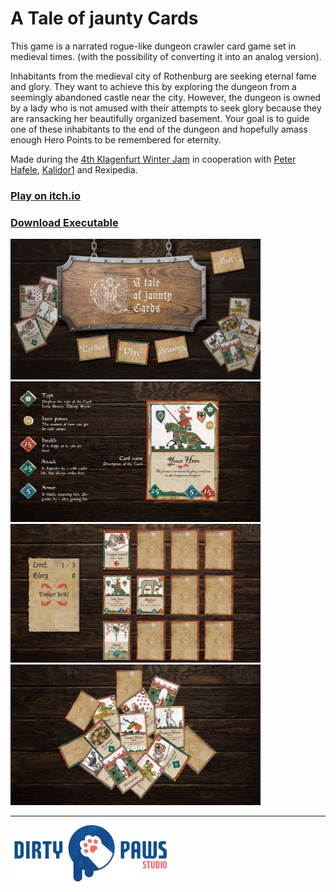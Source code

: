 # A Tale of jaunty Cards

This game is a narrated rogue-like dungeon crawler card game set in medieval times. (with the possibility of converting it into an analog version).

Inhabitants from the medieval city of Rothenburg are seeking eternal fame and glory. They want to achieve this by exploring the dungeon from a seemingly abandoned castle near the city. However, the dungeon is owned by a lady who is not amused with their attempts to seek glory because they are ransacking her beautifully organized basement. Your goal is to guide one of these inhabitants to the end of the dungeon and hopefully amass enough Hero Points to be remembered for eternity.

Made during the [4th Klagenfurt Winter Jam](https://www.itec.aau.at/gamejam/) in cooperation with [Peter Hafele](http://peterhafele.com/), [Kalidor1](https://github.com/Kalidor1) and Rexipedia.

### [Play on itch.io](https://itch.io/jam/4th-winter-gamejam)

### [Download Executable](./Releases)

<img width="400" alt="Screenshot 1" src="Images/image1.jpg"/>
<img width="400" alt="Screenshot 5" src="Images/image2.jpg"/> 
<img width="400" alt="Screenshot 3" src="Images/image3.jpg"/>
 <img width="400" alt="Screenshot 4" src="Images/image4.jpg"/>

---

[<img width="256" src="./Images/dps-logo-full-512-min.png">](https://dirtypaws.studio)
